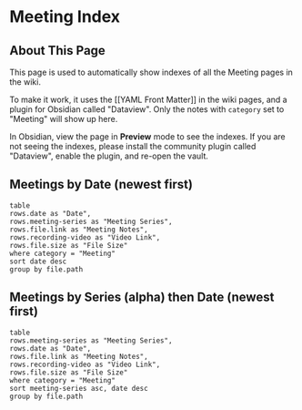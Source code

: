 # Meeting Index

## About This Page

This page is used to automatically show indexes of all the Meeting pages in the wiki.

To make it work, it uses the [[YAML Front Matter]] in the wiki pages, and a plugin for Obsidian called "Dataview".  Only the notes with `category` set to "Meeting" will show up here.

In Obsidian, view the page in **Preview** mode to see the indexes. If you are not seeing the indexes, please install the community plugin called "Dataview", enable the plugin, and re-open the vault.

## Meetings by Date (newest first)

```dataview
table
rows.date as "Date",
rows.meeting-series as "Meeting Series",
rows.file.link as "Meeting Notes",
rows.recording-video as "Video Link",
rows.file.size as "File Size"
where category = "Meeting"
sort date desc
group by file.path
```


## Meetings by Series (alpha) then Date (newest first)

```dataview
table
rows.meeting-series as "Meeting Series",
rows.date as "Date",
rows.file.link as "Meeting Notes",
rows.recording-video as "Video Link",
rows.file.size as "File Size"
where category = "Meeting"
sort meeting-series asc, date desc
group by file.path
```

